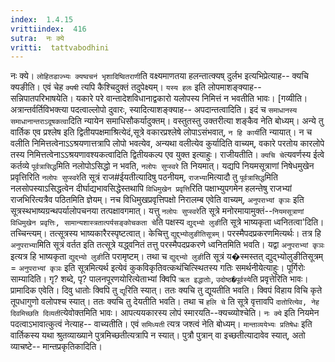 ```yaml
---
index:  1.4.15
vrittiindex:  416
sutra:  नः क्ये
vritti:  tattvabodhini 
---
```


नः क्ये। `लोहितडाज्भ्यः क्यष्वचनं भृशादिष्वितराणी`ति वक्ष्यमाणतया हलन्तात्क्यष् दुर्लभ इत्यभिप्रेत्याह-- क्यचि क्यङीति। एवं चेह `क्यषी` त्यपि कैश्चिदुक्तं तदुपेक्ष्यम्। `यस्य हलः` इति लोपमाशङ्क्याह-- सन्निपातपरिभाषयेति। यकारे परे वान्तादेशविधानाद्वकारो यलोपस्य निमित्तं न भवतीति भावः। [गव्यीति। अत्रान्तर्वर्तिविभक्त्या पदत्वाल्लोपो दुवारः, स्यादित्याशङ्क्याह-- अपदान्तत्वादिति। इदं च `समाधानस्य समाधानान्तराऽदूषकत्वा`दिति न्यायेन समाधिसौकर्यादुक्तम्। वस्तुतस्तु उक्तरीत्या शङ्कैव नेति बोध्यम्। अन्ये तु वार्तिक एव प्रश्लेष इति द्वितीयपक्षमाश्रित्येदं,सूत्रे वकारप्रश्लेषे लोपाऽसंभवात्, `न हि कार्यी`ति न्यायात्। न च वलीति निमित्तत्वेनाऽऽश्रयणात्तत्रापि लोपो भवत्येव, अन्यथा वलीत्येव कुर्यादिति वाच्यम्, वकारे परतोय कारलोपे तस्य निमित्तत्वेनाऽऽश्रयणावश्यकत्वादिति द्वितीयकल्प एव युक्त इत्याहुः। राजीयतीति। `क्यचि चे`त्यवर्णस्य ईत्वे कर्तव्ये `पूर्वत्रासिद्ध`मिति नलोपोऽसिद्धो न भवति, `नलोपः सुप्स्वरे` ति नियमात्। यद्यपि नियमसूत्राणां निषेधमुखेन प्रवृत्तिरिति `नलोपः सुप्स्वरे`ति सूत्रं राज#ईयतीत्यादिषु पठनीयम्, `राजभ्या`मित्यादौ तु `पूर्वत्रासिद्ध`मिति नलसोपस्याऽसिद्धत्वेन दीर्घाद्यभावसिद्धेस्तथापि `विधिमुखेन प्रवृत्ति`रिति पक्षाभ्युपगमेन हलन्तेषु राजभ्यां राजभिरित्यत्रैव पठितमिति ज्ञेयम्। नच विधिमुखप्रवृत्तिपक्षो निरालम्ब एवेति वाच्यम्, `अनुपराभ्यां कृञः` इति सूत्रस्थभाष्यग्रन्थपर्यालोपचनया तत्पक्षावगमात्। यत्तु `नलोपः सुप्स्वरे`ति सूत्रे मनोरमायामुक्तं--`नियमसूत्राणां विधिमुखेन प्रवृत्तिः, सामान्यशास्त्रतात्पर्यसङ्कोचकता चे`ति पक्षस्य `द्युद्भ्यो लुङी`ति सूत्रे भाष्यकृता ध्वनितत्वा'दिति। तच्चिन्त्यम्। तत्सूत्रस्य भाष्यकारैरस्पृष्टत्वात्। केचित्तु `द्युद्द्भ्योलुङीतिसूत्रम्`। परस्मैपदप्रकरणमित्यर्थः। तत्र हि `अनुपराभ्या`मिति सूत्रं वर्तत इति तत्सूत्रे यद्ध्वनितं तत्तु परस्मैपदप्रकरणे ध्वनितमिति भवति। यद्वा `अनुपराभ्यां कृञः` इत्यत्र हि भाष्यकृता `द्युद्भ्यो लुङी`ति परामृष्टम्। तथा च `द्युद्भ्यो लुङी`ति सूत्रं य�स्मस्तत् द्युद्भ्योलुङीतिसूत्रम् = `अनुपराभ्यां कृञः` इति सूत्रमित्यर्थ इत्येवं कुकविकृतिवत्कथंचित्स्थितस्य गतिः समर्थनीयेत्याहुः। पूर्गिरोः साम्यादिति। गृ? शब्दे, पृ? पालनपूरणयोरित्येताभ्यां क्विपि `ऋत इद्धातोः`, `उदोष्ठ�पूर्वस्ये`ति प्रवृत्तेरिति भावः। प्रामादिक एवेति। दिवु धातोः क्विपि तु `द्यू`रिति स्यात्। ततः क्यचि तु द्यूयतीति भवति। क्विपं विहाय विचि कृते तूपधागुणो वलोपश्च स्यात्। ततः क्यचि तु देयतीति भवति। तथा च `हलि चे` ति सूत्रे वृत्तावपि `दातोरित्येव, नेह दिवमिच्छति दिव्यती`त्येवोक्तमिति भावः। आपत्ययकारस्य लोपं स्मारयति--क्यच्व्योश्चेति। `नः क्ये` इति नियमेन पदत्वाऽभावात्कुत्वं नेत्याह-- वाच्यतीति। एवं `समिध्यती` त्यत्र जश्त्वं नेति बोध्यम्। `मान्ताव्ययेभ्यः प्रतिषेधः` इति वार्तिकस्य यथा श्रुतव्याख्याने पुत्रमिच्छतीत्यत्रापि न स्यात्। पुत्रौ पुत्रान् वा इच्छतीत्यादावेव स्यात्, अतो व्याचष्टे-- मान्तप्रकृतिकादिति। 


